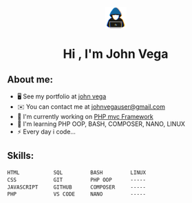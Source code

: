 <div align="center">
      <picture><img src = "https://github.com/0xAbdulKhalid/0xAbdulKhalid/raw/main/assets/mdImages/about_me.gif" width = 50px> </picture> 
      <h1 align="center"><b>Hi , I'm John Vega </b></h1>
</div>

<div> <h2>About me:</h2>    
      
*   🖥️  See my portfolio at [john vega](http://johnvega.dev)
*   ✉️  You can contact me at [johnvegauser@gmail.com](mailto:johnvegauser@gmail.com)
*   🚀  I'm currently working on [PHP mvc Framework](http://github.com/johnvegagit/php-mvc-framework)
*   🧠  I'm learning PHP OOP, BASH, COMPOSER, NANO, LINUX
*   ⚡  Every day i code...
 
</div>

<h2>Skills:</h2>    
      
```diff
HTML           SQL         BASH         LINUX
CSS            GIT         PHP OOP      -----
JAVASCRIPT     GITHUB      COMPOSER     -----
PHP            VS CODE     NANO         -----
